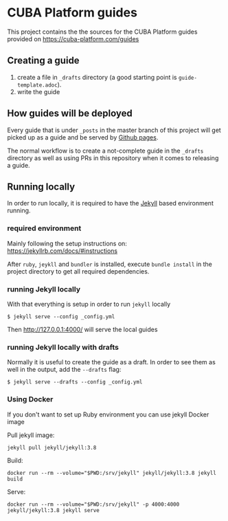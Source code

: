 # CUBA Platform guides

This project contains the the sources for the CUBA Platform guides provided on https://cuba-platform.com/guides


## Creating a guide

1. create a file in `_drafts` directory (a good starting point is `guide-template.adoc`).
2. write the guide

## How guides will be deployed

Every guide that is under `_posts` in the master branch of this project will get picked up as a guide and be served by [Github pages](https://pages.github.com/).

The normal workflow is to create a not-complete guide in the `_drafts` directory as well as using PRs in this repository when it comes to releasing a guide.

## Running locally

In order to run locally, it is required to have the [Jekyll](https://jekyllrb.com/) based environment running.

### required environment

Mainly following the setup instructions on: https://jekyllrb.com/docs/#instructions

After `ruby`, `jeykll` and `bundler` is installed, execute `bundle install` in the project directory to get all required dependencies.


### running Jekyll locally

With that everything is setup in order to run `jekyll` locally

```
$ jekyll serve --config _config.yml
```

Then http://127.0.0.1:4000/ will serve the local guides

### running Jekyll locally with drafts

Normally it is useful to create the guide as a draft. In order to see them as well in the output, add the `--drafts` flag:

```
$ jekyll serve --drafts --config _config.yml 
```

### Using Docker

If you don't want to set up Ruby environment you can use jekyll Docker image

Pull jekyll image:
```
jekyll pull jekyll/jekyll:3.8
```

Build:
```
docker run --rm --volume="$PWD:/srv/jekyll" jekyll/jekyll:3.8 jekyll build
```

Serve:
```
docker run --rm --volume="$PWD:/srv/jekyll" -p 4000:4000 jekyll/jekyll:3.8 jekyll serve
```